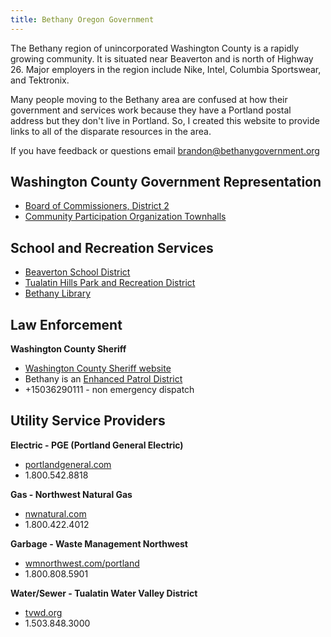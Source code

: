 ```yaml
---
title: Bethany Oregon Government
---
```


The Bethany region of unincorporated Washington County is a rapidly growing community. It is situated near Beaverton and is north of Highway 26. Major employers in the region include Nike, Intel, Columbia Sportswear, and Tektronix.

Many people moving to the Bethany area are confused at how their government and services work because they have a Portland postal address but they don't live in Portland. So, I created this website to provide links to all of the disparate resources in the area.

If you have feedback or questions email [brandon@bethanygovernment.org](mailto:brandon@bethanygovernment.org)

## Washington County Government Representation

- [Board of Commissioners, District 2](https://www.co.washington.or.us/BOC/)
- [Community Participation Organization Townhalls](https://www.co.washington.or.us/CAO/CPO/CPO7/index.cfm)


## School and Recreation Services

- [Beaverton School District](https://www.beaverton.k12.or.us)
- [Tualatin Hills Park and Recreation District](http://www.thprd.org)
- [Bethany Library](https://www.wccls.org/libraries/cedarmillbethany)

## Law Enforcement

**Washington County Sheriff**

- [Washington County Sheriff website](https://www.co.washington.or.us/sheriff/) 
- Bethany is an [Enhanced Patrol District](https://www.co.washington.or.us/ESPD)
- +15036290111 - non emergency dispatch

## Utility Service Providers

**Electric - PGE (Portland General Electric)**

- [portlandgeneral.com](https://www.portlandgeneral.com)
- 1.800.542.8818

**Gas - Northwest Natural Gas**

- [nwnatural.com](https://www.nwnatural.com)
- 1.800.422.4012

**Garbage - Waste Management Northwest**

- [wmnorthwest.com/portland](https://www.wmnorthwest.com/portland)
- 1.800.808.5901

**Water/Sewer - Tualatin Water Valley District**

- [tvwd.org](https://www.tvwd.org/)
- 1.503.848.3000
